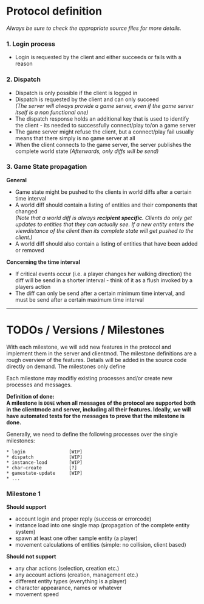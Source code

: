 # Protocol definition

_Always be sure to check the appropriate source files for more details._

### 1. Login process

- Login is requested by the client and either succeeds or fails with a reason

### 2. Dispatch  

- Dispatch is only possible if the client is logged in
- Dispatch is requested by the client and can only succeed  
_(The server will always provide a game server, even if the game server itself is a non functional one)_
- The dispatch response holds an additional key that is used to identify the client - its needed to successfully connect/play to/on a game server
- The game server might refuse the client, but a connect/play fail usually means that there simply is no game server at all
- When the client connects to the game server, the server publishes the complete world state _(Afterwards, only diffs will be send)_

### 3. Game State propagation

**General**  

- Game state might be pushed to the clients in world diffs after a certain time interval 
- A world diff should contain a listing of entities and their components that changed  
_(Note that a world diff is always **recipient specific**. Clients do only get updates to entities that they can actually see. If a new entity enters the viewdistance of the client then its complete state will get pushed to the
client.)_
- A world diff should also contain a listing of entities that have been added or removed

**Concerning the time interval**  

- If critical events occur (i.e. a player changes her walking direction) the diff will be send in a shorter interval - think of it as a flush invoked by a players action
- The diff can only be send after a certain minimum time interval, and must be send after a certain maximum time interval

---

# TODOs / Versions / Milestones

With each milestone, we will add new features in the protocol and implement them in the server and clientmod. The milestone definitions are a rough overview of the features. Details will be added in the source code directly on demand. The milestones only define 

Each milestone may modifiy existing processes and/or create new processes and messages.

**Definition of done:  
A milestone is `DONE` when all messages of the protocol are supported both in the clientmode and server, including all their features. Ideally, we will have automated tests for the messages to prove that the milestone is done.**

Generally, we need to define the following processes over the single milestones:  

```
* login                [WIP]
* dispatch             [WIP]
* instance-load        [WIP]
* char-create          [?]
* gamestate-update     [WIP]
* ...
```

### Milestone 1

**Should support**  

- account login and proper reply (success or errorcode)
- instance load into one single map (propagation of the complete entity system)
- spawn at least one other sample entity (a player)
- movement calculations of entities (simple: no collision, client based)

**Should not support**

- any char actions (selection, creation etc.)
- any account actions (creation, management etc.)
- different entity types (everything is a player)
- character appearance, names or whatever
- movement speed
